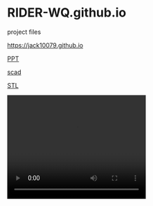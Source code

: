 # RIDER-WQ.github.io
project files

https://jack10079.github.io

[PPT]([https://www.google.com](https://github.com/RIDER-WQ/RIDER-WQ.github.io/blob/main/assets/files/Final%20Project%20PPT.pdf))

[scad](Chinese_Lantern.scad)


[STL](Chinese_Lantern.stl)

<video width="320" height="240" autoplay>
  <source src="model.mp4" type="video/mp4">
  <source src="model.ogg" type="video/ogg">
Your browser does not support the video tag.
</video>
